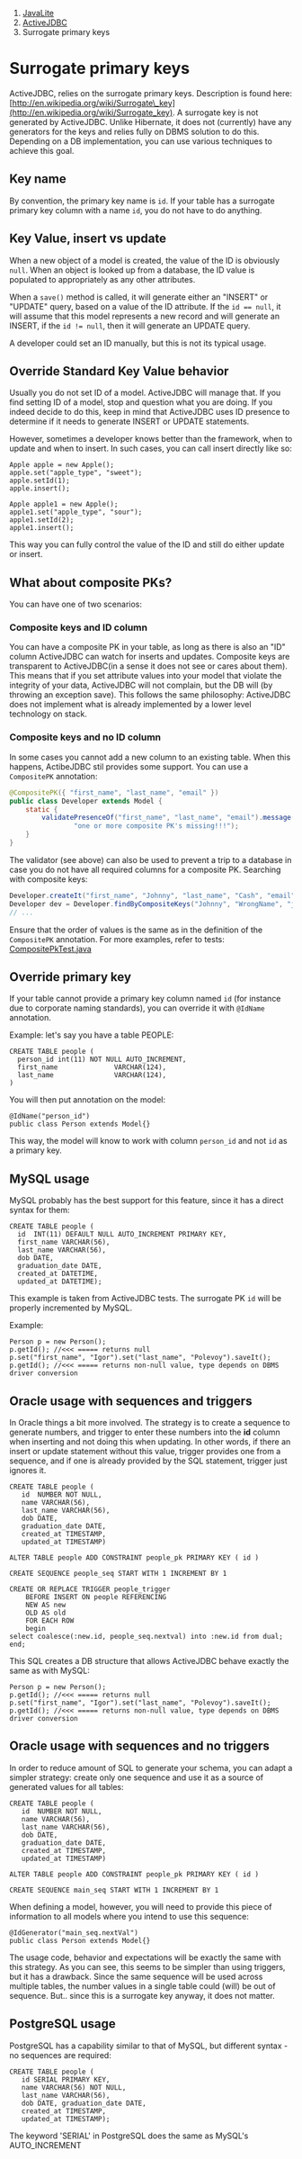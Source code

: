 <ol class=breadcrumb>
   <li><a href=/>JavaLite</a></li>
   <li><a href=/activejdbc>ActiveJDBC</a></li>
   <li class=active>Surrogate primary keys</li>
</ol>
<div class=page-header>
   <h1>Surrogate primary keys <small></small></h1>
</div>



ActiveJDBC, relies on the surrogate primary keys. Description is
found here:[http://en.wikipedia.org/wiki/Surrogate\_key](http://en.wikipedia.org/wiki/Surrogate_key).
A surrogate key is not generated by ActiveJDBC. Unlike Hibernate, it does not (currently) have any generators
for the keys and relies fully on DBMS solution to do this. Depending on a DB implementation, you can use various
techniques to achieve this goal.

## Key name

By convention, the primary key name is `id`. If your table has a surrogate primary key column with a name `id`,
you do not have to do anything.

## Key Value, insert vs update

When a new object of a model is created, the value of the ID is obviously `null`.
When an object is looked up from a database, the ID value is populated to appropriately as any other attributes.

When a `save()` method is called, it will generate either an "INSERT" or "UPDATE" query, based on a value of the ID attribute.
If the `id == null`, it will assume that this model represents a new record and will generate an INSERT, if the `id != null`,
then it will generate an UPDATE query.

A developer could set an ID manually, but this is not its typical usage.

## Override Standard Key Value behavior

Usually you do not set ID of a model. ActiveJDBC will manage that. If you find setting ID of a model,
stop and question what you are doing. If you indeed decide to do this, keep in mind that
ActiveJDBC uses ID presence to determine if it needs to generate INSERT or UPDATE statements.

However, sometimes a developer knows better than the framework, when to update and when to insert.
In such cases, you can call insert directly like so:

~~~~ {.java}
Apple apple = new Apple();
apple.set("apple_type", "sweet");
apple.setId(1);
apple.insert();

Apple apple1 = new Apple();
apple1.set("apple_type", "sour");
apple1.setId(2);
apple1.insert();
~~~~

This way you can fully control the value of the ID and still do either update or insert.

## What about composite PKs?

You can have one of two scenarios: 

### Composite keys and ID column

You can have a composite PK in your table, as long as there is also an "ID" column ActiveJDBC can watch for
inserts and updates. Composite keys are transparent to ActiveJDBC(in a sense it does not see or cares about them).
This means that if you set attribute values into your model that violate the integrity of your data,
ActiveJDBC will not complain, but the DB will (by throwing an exception save).
This follows the same philosophy: ActiveJDBC does not implement what is already implemented by a lower level
technology on stack.

### Composite keys and no ID column

In some cases you cannot add a new column to an existing table. When this happens, ActibeJDBC stil provides some support. 
You can use a <code>CompositePK</code> annotation: 

```java
@CompositePK({ "first_name", "last_name", "email" })
public class Developer extends Model {
	static {
		validatePresenceOf("first_name", "last_name", "email").message(
				"one or more composite PK's missing!!!");
	}
}
```

The validator (see above) can also be used to prevent a trip to a database in case you do not have all required columns for a composite PK. 
Searching with composite keys: 

```java
Developer.createIt("first_name", "Johnny", "last_name", "Cash", "email", "j.cash@spam.org", "address", "123 Pine St");
Developer dev = Developer.findByCompositeKeys("Johnny", "WrongName", "j.cash@spam.org");
// ... 
```

Ensure that the order of values is the same as in the definition of the <code>CompositePK</code> annotation. 
For more examples, refer to tests: [CompositePkTest.java](https://github.com/javalite/activejdbc/blob/master/activejdbc/src/test/java/org/javalite/activejdbc/CompositePkTest.java)



## Override primary key

If your table cannot provide a primary key column named `id` (for instance due to corporate naming standards), you can override it with `@IdName` annotation.

Example: let's say you have a table PEOPLE:

~~~~ {.sql}
CREATE TABLE people (
  person_id int(11) NOT NULL AUTO_INCREMENT,
  first_name              VARCHAR(124),
  last_name               VARCHAR(124),
)
~~~~

You will then put annotation on the model:

~~~~ {.java}
@IdName("person_id")
public class Person extends Model{}
~~~~

This way, the model will know to work with column `person_id` and not `id` as a primary key.

## MySQL usage

MySQL probably has the best support for this feature, since it has a direct syntax for them:

~~~~ {.sql}
CREATE TABLE people (
  id  INT(11) DEFAULT NULL AUTO_INCREMENT PRIMARY KEY, 
  first_name VARCHAR(56), 
  last_name VARCHAR(56), 
  dob DATE, 
  graduation_date DATE, 
  created_at DATETIME, 
  updated_at DATETIME);
~~~~

This example is taken from ActiveJDBC tests. The surrogate PK `id` will be properly incremented by MySQL.

Example:

~~~~ {.java}
Person p = new Person();
p.getId(); //<<< ===== returns null
p.set("first_name", "Igor").set("last_name", "Polevoy").saveIt();
p.getId(); //<<< ===== returns non-null value, type depends on DBMS driver conversion
~~~~

## Oracle usage with sequences and triggers

In Oracle things a bit more involved. The strategy is to create a sequence to generate numbers, and trigger to enter these numbers into the **id** column when inserting and not doing this when updating. In other words, if there an insert or update statement without this value, trigger provides one from a sequence, and if one is already provided by the SQL statement, trigger just ignores it.

~~~~ {.sql}
CREATE TABLE people (
   id  NUMBER NOT NULL, 
   name VARCHAR(56), 
   last_name VARCHAR(56), 
   dob DATE, 
   graduation_date DATE, 
   created_at TIMESTAMP, 
   updated_at TIMESTAMP)

ALTER TABLE people ADD CONSTRAINT people_pk PRIMARY KEY ( id )

CREATE SEQUENCE people_seq START WITH 1 INCREMENT BY 1

CREATE OR REPLACE TRIGGER people_trigger
    BEFORE INSERT ON people REFERENCING
    NEW AS new
    OLD AS old
    FOR EACH ROW
    begin
select coalesce(:new.id, people_seq.nextval) into :new.id from dual;
end;
~~~~

This SQL creates a DB structure that allows ActiveJDBC behave exactly the same as with MySQL:

~~~~ {.java}
Person p = new Person();
p.getId(); //<<< ===== returns null
p.set("first_name", "Igor").set("last_name", "Polevoy").saveIt();
p.getId(); //<<< ===== returns non-null value, type depends on DBMS driver conversion
~~~~

## Oracle usage with sequences and no triggers

In order to reduce amount of SQL to generate your schema, you can adapt a simpler strategy: create only one sequence
and use it as a source of generated values for all tables:

~~~~ {.sql}
CREATE TABLE people (
   id  NUMBER NOT NULL, 
   name VARCHAR(56), 
   last_name VARCHAR(56), 
   dob DATE, 
   graduation_date DATE, 
   created_at TIMESTAMP, 
   updated_at TIMESTAMP)

ALTER TABLE people ADD CONSTRAINT people_pk PRIMARY KEY ( id )

CREATE SEQUENCE main_seq START WITH 1 INCREMENT BY 1
~~~~

When defining a model, however, you will need to provide this piece of information to all models where you intend to use this sequence:

~~~~ {.java}
@IdGenerator("main_seq.nextVal")
public class Person extends Model{}
~~~~

The usage code, behavior and expectations will be exactly the same with this strategy. As you can see, this seems
to be simpler than using triggers, but it has a drawback. Since the same sequence will be used across multiple tables,
the number values in a single table could (will) be out of sequence. But.. since this is a surrogate key anyway, it does not matter.

## PostgreSQL usage

PostgreSQL has a capability similar to that of MySQL, but different syntax - no sequences are required:

~~~~ {.sql}
CREATE TABLE people (
   id SERIAL PRIMARY KEY, 
   name VARCHAR(56) NOT NULL, 
   last_name VARCHAR(56), 
   dob DATE, graduation_date DATE, 
   created_at TIMESTAMP, 
   updated_at TIMESTAMP);
~~~~

The keyword 'SERIAL' in PostgreSQL does the same as MySQL's AUTO_INCREMENT

